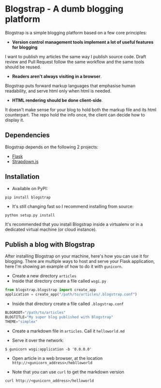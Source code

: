 Blogstrap - A dumb blogging platform
====================================

Blogstrap is a simple blogging platform based on a few core principles:

* **Version control management tools implement a lot of useful features for
  blogging**

I want to publish my articles the same way I publish source code. Draft review
and Pull Request follow the same workflow and the same tools should be reused.

* **Readers aren't always visiting in a browser**.

Blogstrap puts forward markup languages that emphasise human readability, and
serve html only when html is needed.

* **HTML rendering should be done client-side**.

It doesn't make sense for your blog to hold both the markup file and its html
counterpart. The repo hold the info once, the client can decide how to display
it.


Dependencies
------------

Blogstrap depends on the following 2 projects:

* [Flask](http://flask.pocoo.org/)
* [Strapdown.js](http://strapdownjs.com/)


Installation
------------

* Available on PyPI:

```
pip install blogstrap
```

* It's still changing fast so I recommend installing from source:

```
python setup.py install
```

It's recommended that you install Blogstrap inside a virtualenv or in a
dedicated virtual machine (or cloud instance).


Publish a blog with Blogstrap
-----------------------------

After installing Blogstrap on your machine, here's how you can use it for
blogging. There are multiple ways to host and serve your Flask application, here
I'm showing an example of how to do it with `gunicorn`.

* Create a new directory `articles`
* Inside that directory create a file called `wsgi.py`

```python
from blogstrap.blogstrap import create_app
application = create_app("/path/to/articles/.blogstrap.conf")
```

* Inside that directory create a file called `.blogstrap.conf`

```python
BLOGROOT="/path/to/articles"
BLOGTITLE="My super blog published with Blogstrap"
THEME="simplex"
```

* Create a markdown file in `articles`. Call it `helloworld.md`

*  Serve it over the network:

```
$ gunicorn wsgi:application -b '0.0.0.0'
```

* Open article in a web browser, at the location `http://<gunicorn_address>/heblloworld`

* Note that you can use `curl` to get the markdown version

```
curl http://<gunicorn_address>/helloworld
```
